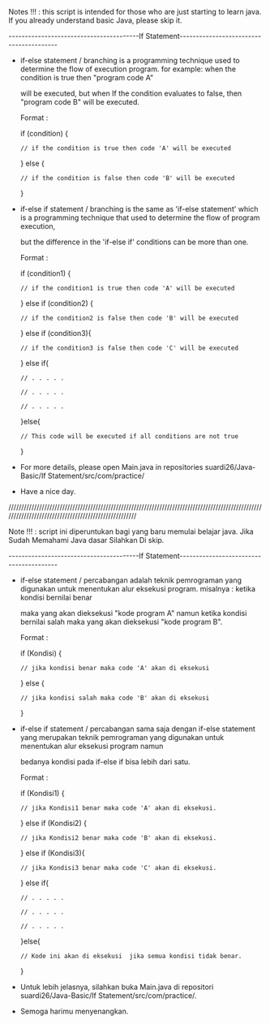 Notes !!! : this script is intended for those who are just starting to learn java. If you already understand basic Java, please skip it.

----------------------------------------If Statement----------------------------------------

- if-else statement / branching is a programming technique used to determine the flow of execution program. for example: when the condition is true then "program code A" 

  will be executed, but when If the condition evaluates to false, then "program code B" will be executed.

  Format : 
  
    if (condition) {
    
      // if the condition is true then code 'A' will be executed
      
    } else {
    
      // if the condition is false then code 'B' will be executed
    
    }
    
- if-else if statement / branching is the same as 'if-else statement' which is a programming technique that used to determine the flow of program execution, 

  but the difference in the 'if-else if' conditions can be more than one.
  
  Format :
  
     if (condition1) {
    
      // if the condition1 is true then code 'A' will be executed
      
    } else if (condition2) {
    
      // if the condition2 is false then code 'B' will be executed
    
    } else if (condition3){
    
      // if the condition3 is false then code 'C' will be executed
    
    } else if{
    
      // . . . . .
      
      // . . . . .
      
      // . . . . .
      
    }else{
    
      // This code will be executed if all conditions are not true
      
    }

- For more details, please open Main.java in repositories suardi26/Java-Basic/If Statement/src/com/practice/

- Have a nice day.

/////////////////////////////////////////////////////////////////////////////////////////////////////////////////////////////////////////////////////

Note !!! : script ini diperuntukan bagi yang baru memulai belajar java. Jika Sudah Memahami Java dasar Silahkan Di skip.

----------------------------------------If Statement----------------------------------------

- if-else statement / percabangan adalah teknik pemrograman yang digunakan untuk menentukan alur eksekusi program. misalnya : ketika kondisi bernilai benar 

  maka yang akan dieksekusi "kode program A" namun ketika kondisi bernilai salah maka yang akan dieksekusi "kode program B".
  
  Format : 
  
    if (Kondisi) {
    
      // jika kondisi benar maka code 'A' akan di eksekusi
      
    } else {
    
      // jika kondisi salah maka code 'B' akan di eksekusi
    
    }
    
- if-else if statement / percabangan sama saja dengan if-else statement yang merupakan teknik pemrograman yang digunakan untuk menentukan alur eksekusi program namun 

  bedanya kondisi pada if-else if bisa lebih dari satu.
  
  Format :
  
     if (Kondisi1) {
    
      // jika Kondisi1 benar maka code 'A' akan di eksekusi.
      
    } else if (Kondisi2) {
    
      // jika Kondisi2 benar maka code 'B' akan di eksekusi.
    
    } else if (Kondisi3){
    
      // jika Kondisi3 benar maka code 'C' akan di eksekusi.
    
    } else if{
    
      // . . . . .
      
      // . . . . .
      
      // . . . . .
      
    }else{
    
      // Kode ini akan di eksekusi  jika semua kondisi tidak benar.
      
    }

- Untuk lebih jelasnya, silahkan buka Main.java di repositori suardi26/Java-Basic/If Statement/src/com/practice/.

- Semoga harimu menyenangkan.

